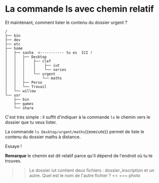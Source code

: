 # La commande ls avec chemin relatif

Et maintenant, comment lister le contenu du dossier urgent ?

```
/
├── bin
├── dev
├── etc
├── home
│   ├── sasha  <----------- tu es  ICI !
│   │   ├── Desktop 
│   │   │    ├── clef
│   │   │    │    ├── iut
│   │   │    │    └── series
│   │   │    └── urgent
│   │   │        └── maths
│   │   ├── Perso
│   │   └── Travail 
│   └── willow
└── usr
    ├── bin
    ├── games
    └── share
``` 

C'est très simple : il suffit d'indiquer à la commande `ls` le chemin vers le dossier que tu veux lister.

La commande `ls Desktop/urgent/maths`{{execute}} permet de liste le contenu du dossier maths à distance.

Essaye !

**Remarque** le chemin est dit relatif parce qu'il dépend de l'endroit où tu te trouves.

>> Le dossier iut contient deux fichiers : dossier_inscription et un autre. Quel est le nom de l'autre fichier ? <<
=== photo

